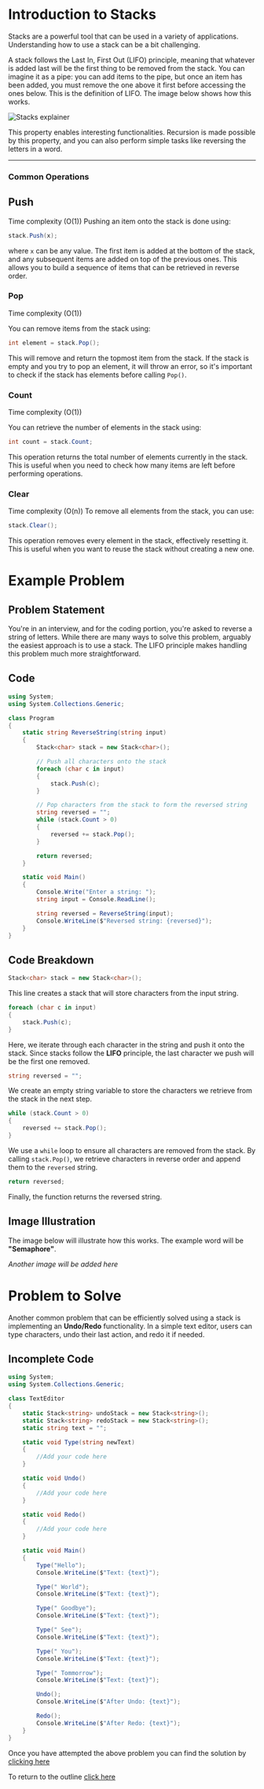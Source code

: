 # Introduction to Stacks

Stacks are a powerful tool that can be used in a variety of applications. Understanding how to use a stack can be a bit challenging.

A stack follows the Last In, First Out (LIFO) principle, meaning that whatever is added last will be the first thing to be removed from the stack. You can imagine it as a pipe: you can add items to the pipe, but once an item has been added, you must remove the one above it first before accessing the ones below. This is the definition of LIFO. The image below shows how this works.

![Stacks explainer](Stacks_explainer_01.JPG)

This property enables interesting functionalities. Recursion is made possible by this property, and you can also perform simple tasks like reversing the letters in a word.

---

### Common Operations

## Push

Time complexity (O(1))
Pushing an item onto the stack is done using:

```csharp
stack.Push(x);
```

where `x` can be any value. The first item is added at the bottom of the stack, and any subsequent items are added on top of the previous ones. This allows you to build a sequence of items that can be retrieved in reverse order.

### Pop

Time complexity (O(1))

You can remove items from the stack using:

```csharp
int element = stack.Pop();
```

This will remove and return the topmost item from the stack. If the stack is empty and you try to pop an element, it will throw an error, so it's important to check if the stack has elements before calling `Pop()`.

### Count

Time complexity (O(1))

You can retrieve the number of elements in the stack using:

```csharp
int count = stack.Count;
```

This operation returns the total number of elements currently in the stack. This is useful when you need to check how many items are left before performing operations.

### Clear

Time complexity (O(n))
To remove all elements from the stack, you can use:

```csharp
stack.Clear();
```

This operation removes every element in the stack, effectively resetting it. This is useful when you want to reuse the stack without creating a new one.

# Example Problem

## Problem Statement

You're in an interview, and for the coding portion, you're asked to reverse a string of letters. While there are many ways to solve this problem, arguably the easiest approach is to use a stack. The LIFO principle makes handling this problem much more straightforward.

## Code

```csharp
using System;
using System.Collections.Generic;

class Program
{
    static string ReverseString(string input)
    {
        Stack<char> stack = new Stack<char>();

        // Push all characters onto the stack
        foreach (char c in input)
        {
            stack.Push(c);
        }

        // Pop characters from the stack to form the reversed string
        string reversed = "";
        while (stack.Count > 0)
        {
            reversed += stack.Pop();
        }

        return reversed;
    }

    static void Main()
    {
        Console.Write("Enter a string: ");
        string input = Console.ReadLine();

        string reversed = ReverseString(input);
        Console.WriteLine($"Reversed string: {reversed}");
    }
}
```

## Code Breakdown

```csharp
Stack<char> stack = new Stack<char>();
```

This line creates a stack that will store characters from the input string.

```csharp
foreach (char c in input)
{
    stack.Push(c);
}
```

Here, we iterate through each character in the string and push it onto the stack. Since stacks follow the **LIFO** principle, the last character we push will be the first one removed.

```csharp
string reversed = "";
```

We create an empty string variable to store the characters we retrieve from the stack in the next step.

```csharp
while (stack.Count > 0)
{
    reversed += stack.Pop();
}
```

We use a `while` loop to ensure all characters are removed from the stack. By calling `stack.Pop()`, we retrieve characters in reverse order and append them to the `reversed` string.

```csharp
return reversed;
```

Finally, the function returns the reversed string.

## Image Illustration

The image below will illustrate how this works. The example word will be **"Semaphore"**.

*Another image will be added here*

# Problem to Solve

Another common problem that can be efficiently solved using a stack is implementing an **Undo/Redo** functionality. In a simple text editor, users can type characters, undo their last action, and redo it if needed.

## Incomplete Code

```csharp
using System;
using System.Collections.Generic;

class TextEditor
{
    static Stack<string> undoStack = new Stack<string>();
    static Stack<string> redoStack = new Stack<string>();
    static string text = "";

    static void Type(string newText)
    {
        //Add your code here
    }

    static void Undo()
    {
        //Add your code here
    }

    static void Redo()
    {
        //Add your code here
    }

    static void Main()
    {
        Type("Hello");
        Console.WriteLine($"Text: {text}");

        Type(" World");
        Console.WriteLine($"Text: {text}");

        Type(" Goodbye");
        Console.WriteLine($"Text: {text}");

        Type(" See");
        Console.WriteLine($"Text: {text}");

        Type(" You");
        Console.WriteLine($"Text: {text}");

        Type(" Tommorrow");
        Console.WriteLine($"Text: {text}");

        Undo();
        Console.WriteLine($"After Undo: {text}");

        Redo();
        Console.WriteLine($"After Redo: {text}");
    }
}
```

Once you have attempted the above problem you can find the solution by [clicking here](Stacks\Program.cs)

To return to the outline [click here](outline.md)
